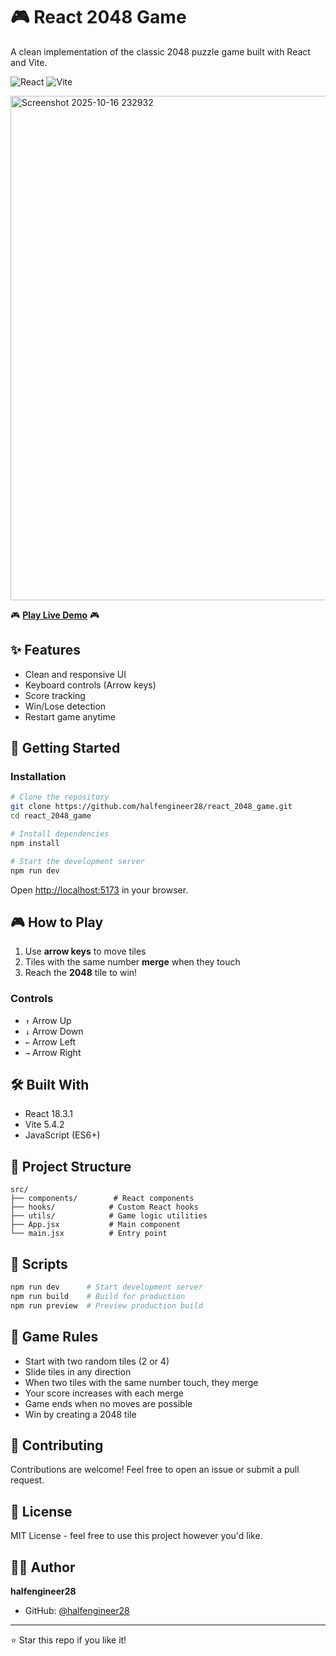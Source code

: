 # 🎮 React 2048 Game

A clean implementation of the classic 2048 puzzle game built with React and Vite.

![React](https://img.shields.io/badge/React-18.3.1-61DAFB?style=flat-square&logo=react)
![Vite](https://img.shields.io/badge/Vite-5.4.2-646CFF?style=flat-square&logo=vite)

<img width="1247" height="807" alt="Screenshot 2025-10-16 232932" src="https://github.com/user-attachments/assets/6f9ee840-ce04-4f75-8097-9a2ed798449a" />


🎮 **[Play Live Demo](https://react-2048-game-brown.vercel.app/)** 🎮


## ✨ Features

- Clean and responsive UI
- Keyboard controls (Arrow keys)
- Score tracking
- Win/Lose detection
- Restart game anytime

## 🚀 Getting Started

### Installation

```bash
# Clone the repository
git clone https://github.com/halfengineer28/react_2048_game.git
cd react_2048_game

# Install dependencies
npm install

# Start the development server
npm run dev
```

Open [http://localhost:5173](http://localhost:5173) in your browser.

## 🎮 How to Play

1. Use **arrow keys** to move tiles
2. Tiles with the same number **merge** when they touch
3. Reach the **2048** tile to win!

### Controls

- `↑` Arrow Up
- `↓` Arrow Down
- `←` Arrow Left
- `→` Arrow Right

## 🛠️ Built With

- React 18.3.1
- Vite 5.4.2
- JavaScript (ES6+)

## 📁 Project Structure

```
src/
├── components/        # React components
├── hooks/            # Custom React hooks
├── utils/            # Game logic utilities
├── App.jsx           # Main component
└── main.jsx          # Entry point
```

## 📜 Scripts

```bash
npm run dev      # Start development server
npm run build    # Build for production
npm run preview  # Preview production build
```

## 🎯 Game Rules

- Start with two random tiles (2 or 4)
- Slide tiles in any direction
- When two tiles with the same number touch, they merge
- Your score increases with each merge
- Game ends when no moves are possible
- Win by creating a 2048 tile

## 🤝 Contributing

Contributions are welcome! Feel free to open an issue or submit a pull request.

## 📝 License

MIT License - feel free to use this project however you'd like.

## 👨‍💻 Author

**halfengineer28**
- GitHub: [@halfengineer28](https://github.com/halfengineer28)

---

⭐ Star this repo if you like it!
